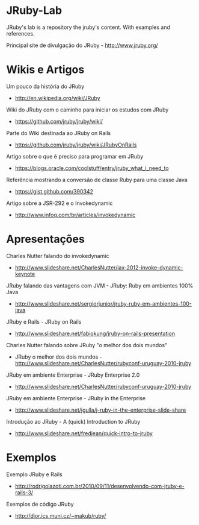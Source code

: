 JRuby-Lab
=========

JRuby's lab is a repository the jruby's content. With examples and references.

Principal site de divulgação do JRuby - http://www.jruby.org/

Wikis e Artigos
===============

Um pouco da história do JRuby 
- http://en.wikipedia.org/wiki/JRuby

Wiki do JRuby com o caminho para iniciar os estudos com JRuby 
- https://github.com/jruby/jruby/wiki/

Parte do Wiki destinada ao JRuby on Rails 
- https://github.com/jruby/jruby/wiki/JRubyOnRails

Artigo sobre o que é preciso para programar em JRuby 
- https://blogs.oracle.com/coolstuff/entry/jruby_what_i_need_to

Referência mostrando a conversão de classe Ruby para uma classe Java 
- https://gist.github.com/390342

Artigo sobre a JSR-292 e o Invokedynamic 
- http://www.infoq.com/br/articles/invokedynamic

Apresentações
=============

Charles Nutter falando do invokedynamic 
- http://www.slideshare.net/CharlesNutter/jax-2012-invoke-dynamic-keynote

JRuby falando das vantagens com JVM - JRuby: Ruby em ambientes 100% Java 
- http://www.slideshare.net/sergiorjunior/jruby-ruby-em-ambientes-100-java

JRuby e Rails - JRuby on Rails 
- http://www.slideshare.net/fabiokung/jruby-on-rails-presentation

Charles Nutter falando sobre JRuby "o melhor dos dois mundos" 
- JRuby o melhor dos dois mundos - http://www.slideshare.net/CharlesNutter/rubyconf-uruguay-2010-jruby

JRuby em ambiente Enterprise - JRuby Enterprise 2.0 
- http://www.slideshare.net/CharlesNutter/rubyconf-uruguay-2010-jruby

JRuby em ambiente Enterprise - JRuby in the Enterprise 
- http://www.slideshare.net/jgulla/j-ruby-in-the-enterprise-slide-share

Introdução ao JRuby - A (quick) Introduction to JRuby 
- http://www.slideshare.net/fredjean/quick-intro-to-jruby


Exemplos
========

Exemplo JRuby e Rails 
- http://rodrigolazoti.com.br/2010/09/11/desenvolvendo-com-jruby-e-rails-3/

Exemplos de código JRuby 
- http://dior.ics.muni.cz/~makub/ruby/
